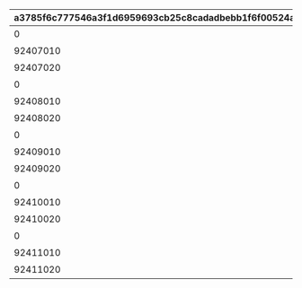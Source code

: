 |a3785f6c777546a3f1d6959693cb25c8cadadbebb1f6f00524a35c90fa48f17f|0194f2662be24d7e0eaec24ec648c353a4c5569e5ffeeda8039ab8a60ccc6a0b|75888acf3a3190674f7367a12f8f1418faf6d2cdfd1a0e48f72b4c0636b825d8|a88e7f6ba45510af2afabf0cf02642dc7e39d2b7aac45046f2f43947858f22e9|f5a24e406a84120a39799bd140f31ac30eb8e74f4e6356900720753dbad5e20b|f71f564a003087db90fb064f007c2dde1ea6d7e3bf3c2f28db3fb99cf4f9004b|bc975d697a7226ffdd6afb6fe6e65b15c4a8c7aedb8d22a828eada17747cc65a|e73739cf222898fb2b1d572af3cb9d2186804376666c9c54fbb5feade80795f4|4c1fdd0ba452e597c0ab9bf85ad6e21c89af064977f7aeb64e9b49d273bec4a3|fa7a5caf1c8eddf93e8d0b30e9ee4c6f44dedb26db37884289e5aecc93de5715|0ece0b97679daf992a0d547be824b2fee555bb6136cbc50e842a39eac23b0514|ec48cf1672cd2887a990728e51c0d7bebc5e0c31e4a1a03efa8f4d4b58434731|2f341ef2501eaac6127e024c085d423a606b727e661420d7bbcb6c1131ce10b7|6556880f30e7341b9ab5991753e585bee271ec4a82017373cb2e9a3d07d84a28|929bc26c398fc28d2b7a20492418dc6ddde68eb56ac17ee672e4d99d22513c07|
| --- | --- | --- | --- | --- | --- | --- | --- | --- | --- | --- | --- | --- | --- | --- |
|0|96|1|0|前哨クエスト|924072001|92407|8|924070100|92407020|25|6|924073001|90|92407010|
|92407010|96|2|0|前哨クエスト|924072002|92407|8|924070200|92407030|25|6|924073002|90|92407020|
|92407020|96|3|0|前哨クエスト|924072003|92407|8|924070300|0|25|6|924073003|90|92407030|
|0|540|1|0|前哨クエスト|924082001|92408|25|924080100|92408020|25|25|924083001|90|92408010|
|92408010|540|2|0|前哨クエスト|924082002|92408|25|924080200|92408030|25|25|924083002|90|92408020|
|92408020|540|3|0|前哨クエスト|924082003|92408|25|924080300|0|25|25|924083003|90|92408030|
|0|540|1|0|前哨クエスト|924092001|92409|25|924090100|92409020|25|25|924093001|90|92409010|
|92409010|540|2|0|前哨クエスト|924092002|92409|25|924090200|92409030|25|25|924093002|90|92409020|
|92409020|540|3|0|前哨クエスト|924092003|92409|25|924090300|0|25|25|924093003|90|92409030|
|0|540|1|0|前哨クエスト|924102001|92410|25|924100100|92410020|25|25|924103001|90|92410010|
|92410010|540|2|0|前哨クエスト|924102002|92410|25|924100200|92410030|25|25|924103002|90|92410020|
|92410020|540|3|0|前哨クエスト|924102003|92410|25|924100300|0|25|25|924103003|90|92410030|
|0|540|1|0|前哨クエスト|924112001|92411|25|924110100|92411020|25|25|924113001|90|92411010|
|92411010|540|2|0|前哨クエスト|924112002|92411|25|924110200|92411030|25|25|924113002|90|92411020|
|92411020|540|3|0|前哨クエスト|924112003|92411|25|924110300|0|25|25|924113003|90|92411030|